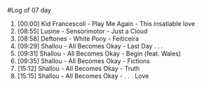 #Log of 07 day

1. [00:00] Kid Francescoli - Play Me Again - This insatiable love
1. [08:55] Lusine - Sensorimotor - Just a Cloud
1. [08:58] Deftones - White Pony - Feiticeira
1. [09:29] Shallou - All Becomes Okay - Last Day . . .
1. [09:31] Shallou - All Becomes Okay - Begin (feat. Wales)
1. [09:35] Shallou - All Becomes Okay - Fictions
1. [15:12] Shallou - All Becomes Okay - Truth
1. [15:15] Shallou - All Becomes Okay - . . . Love
